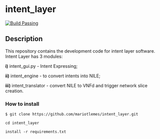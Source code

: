 # intent_layer

[![Build Passing](https://img.shields.io/badge/build-passing-brightgreen)](link_do_seu_build)

## Description

This repository contains the development code
for intent layer software. 
Intent Layer has 3 modules:

**i)** intent_gui.py - Intent Expressing;

**ii)** intent_engine - to convert intents into NILE;

**iii)** intent_translator - convert NILE to VNFd and trigger network slice creation.

### How to install
```
$ git clone https://github.com/mariotlemes/intent_layer.git
```

```
cd intent_layer
```

```
install -r requirements.txt
```